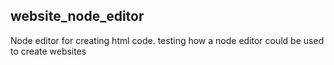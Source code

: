 ## website_node_editor
Node editor for creating html code.
testing how a node editor could be used to create websites
